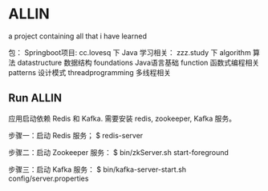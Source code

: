 # ALLIN
a project containing all that i have learned

包：
Springboot项目: cc.lovesq 下
Java 学习相关： zzz.study 下
  algorithm 算法
  datastructure 数据结构
  foundations Java语言基础
  function 函数式编程相关
  patterns 设计模式
  threadprogramming 多线程相关


Run ALLIN
---------------------------------------
应用启动依赖 Redis 和 Kafka. 需要安装 redis, zookeeper, Kafka 服务。

步骤一：启动 Redis 服务；
$ redis-server

步骤二：启动 Zookeeper 服务：
$ bin/zkServer.sh start-foreground

步骤三：启动 Kafka 服务：
$ bin/kafka-server-start.sh config/server.properties


